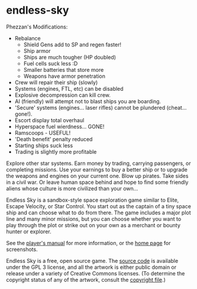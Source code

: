# endless-sky

Phezzan's Modifications:<br><ul>
<li>Rebalance<ul>
<li>Shield Gens add to SP and regen faster!</li>
<li>Ship armor</li>
<li>Ships are much tougher (HP doubled)</li>
<li>Fuel cells suck less :D</li>
<li>Smaller batteries that store more</li>
<li>Weapons have armor penetration</li></ul></li>
<li>Crew will repair their ship (slowly)</li>
<li>Systems (engines, FTL, etc) can be disabled</li>
<li>Explosive decompression can kill crew.</li>
<li>AI (friendly) will attempt not to blast ships you are boarding.</li>
<li>'Secure' systems (engines... laser rifles) cannot be plundered (cheat... gone!).</li>
<li>Escort display total overhaul</li>
<li>Hyperspace fuel wierdness... GONE!</li>
<li>Ramscoops - USEFUL!</li>
<li>'Death benefit' penalty reduced</li>
<li>Starting ships suck less</li>
<li>Trading is slightly more profitable</li>
</ul>

Explore other star systems. Earn money by trading, carrying passengers, or completing missions. Use your earnings to buy a better ship or to upgrade the weapons and engines on your current one. Blow up pirates. Take sides in a civil war. Or leave human space behind and hope to find some friendly aliens whose culture is more civilized than your own...

Endless Sky is a sandbox-style space exploration game similar to Elite, Escape Velocity, or Star Control. You start out as the captain of a tiny space ship and can choose what to do from there. The game includes a major plot line and many minor missions, but you can choose whether you want to play through the plot or strike out on your own as a merchant or bounty hunter or explorer.

See the [player's manual](https://github.com/endless-sky/endless-sky/wiki/PlayersManual) for more information, or the [home page](https://endless-sky.github.io/) for screenshots.

Endless Sky is a free, open source game. The [source code](https://github.com/endless-sky/endless-sky/) is available under the GPL 3 license, and all the artwork is either public domain or release under a variety of Creative Commons licenses. (To determine the copyright status of any of the artwork, consult the [copyright file](https://github.com/endless-sky/endless-sky/blob/master/copyright).)
